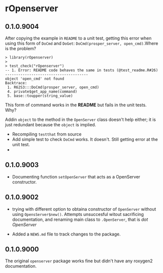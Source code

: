 # rOpenserver 





## 0.1.0.9004

After copying the example in `README` to a unit test, getting this error when using this form of `DoCmd` and `DoGet`: `DoCmd(prosper_server, open_cmd)`.Where is the problem?


```
> library(rOpenserver)
> 
> test_check("rOpenserver")
-- 1. Error: README code behaves the same in tests (@test_readme.R#26)  --------------------------------------
object 'open_cmd' not found
Backtrace:
 1. R62S3:::DoCmd(prosper_server, open_cmd)
 4. private$get_app_name(command)
 5. base::toupper(string_value)
```

This form of command works in the **README** but fails in the unit tests. Why?

Addin `object` to the method in the `OpenServer` class doesn't help either; it is just redundant because the `object` is implied.

* Recompiling `testthat` from source
* Add simple test to check `DoCmd` works. It doesn't. Still getting error at the unit test.
* 

## 0.1.0.9003

* Documenting function `setOpenServer` that acts as a OpenServer constructor. 


## 0.1.0.9002
* trying with different option to obtaina constructor of `OpenServer` without using `OpensServer$new()`. Attempts unsuccesful witout sacrificing documentation, and renaming main class to `.OpenServer`, that is *dot OpenServer*

* Added a `NEWS.md` file to track changes to the package.



## 0.1.0.9000

The original `openserver` package works fine but didn't have any roxygen2 documentation.

